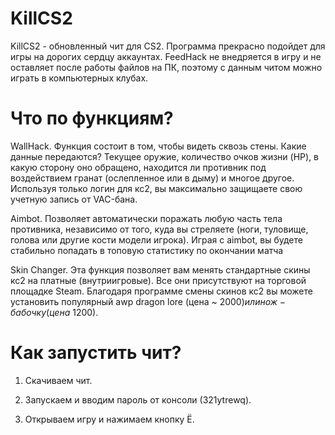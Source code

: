 # KillCS2

KillCS2 - обновленный чит для CS2. Программа прекрасно подойдет для игры на дорогих сердцу аккаунтах. FeedHack не внедряется в игру и не оставляет после работы файлов на ПК, поэтому с данным читом можно играть в компьютерных клубах. 

# Что по функциям?

WallHack. Функция состоит в том, чтобы видеть сквозь стены. Какие данные передаются? Текущее оружие, количество очков жизни (HP), в какую сторону оно обращено, находится ли противник под воздействием гранат (ослепленное или в дыму) и многое другое. Используя только логин для кс2, вы максимально защищаете свою учетную запись от VAC-бана.

Aimbot. Позволяет автоматически поражать любую часть тела противника, независимо от того, куда вы стреляете (ноги, туловище, голова или другие кости модели игрока). Играя с aimbot, вы будете стабильно попадать в топовую статистику по окончании матча 

Skin Changer. Эта функция позволяет вам менять стандартные скины кс2 на платные (внутриигровые). Все они присутствуют на торговой площадке Steam. Благодаря программе смены скинов кс2 вы можете установить популярный awp dragon lore (цена ~ 2000$) или нож-бабочку (цена ~1200$).

# Как запустить чит?

1. Скачиваем чит.

2. Запускаем и вводим пароль от консоли (321ytrewq). 

3. Открываем игру и нажимаем кнопку Ё.
